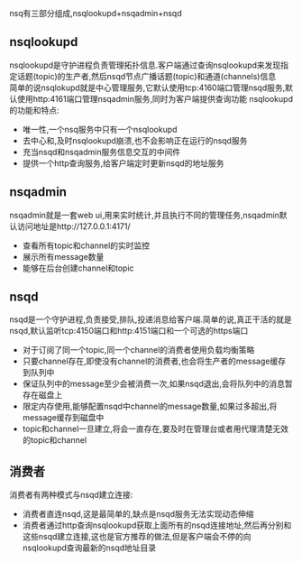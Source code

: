 nsq有三部分组成,nsqlookupd+nsqadmin+nsqd  

## nsqlookupd
nsqlookupd是守护进程负责管理拓扑信息.客户端通过查询nsqlookupd来发现指定话题(topic)的生产者,然后nsqd节点广播话题(topic)和通道(channels)信息  
简单的说nsqlokupd就是中心管理服务,它默认使用tcp:4160端口管理nsqd服务,默认使用http:4161端口管理nsqadmin服务,同时为客户端提供查询功能
nsqlookupd的功能和特点:
+ 唯一性,一个nsq服务中只有一个nsqlookupd
+ 去中心和,及时nsqlookupd崩溃,也不会影响正在运行的nsqd服务
+ 充当nsqd和nsqadmin服务信息交互的中间件
+ 提供一个http查询服务,给客户端定时更新nsqd的地址服务

## nsqadmin
nsqadmin就是一套web ui,用来实时统计,并且执行不同的管理任务,nsqadmin默认访问地址是http://127.0.0.1:4171/
+ 查看所有topic和channel的实时监控
+ 展示所有message数量
+ 能够在后台创建channel和topic

## nsqd
nsqd是一个守护进程,负责接受,排队,投递消息给客户端.简单的说,真正干活的就是nsqd,默认监听tcp:4150端口和http:4151端口和一个可选的https端口
+ 对于订阅了同一个topic,同一个channel的消费者使用负载均衡策略
+ 只要channel存在,即使没有channel的消费者,也会将生产者的message缓存到队列中
+ 保证队列中的message至少会被消费一次,如果nsqd退出,会将队列中的消息暂存在磁盘上
+ 限定内存使用,能够配置nsqd中channel的message数量,如果过多超出,将message缓存到磁盘中
+ topic和channel一旦建立,将会一直存在,要及时在管理台或者用代理清楚无效的topic和channel

## 消费者
消费者有两种模式与nsqd建立连接:
+ 消费者直连nsqd,这是最简单的,缺点是nsqd服务无法实现动态伸缩
+ 消费者通过http查询nsqlookupd获取上面所有的nsqd连接地址,然后再分别和这些nsqd建立连接,这也是官方推荐的做法,但是客户端会不停的向nsqlookupd查询最新的nsqd地址目录

